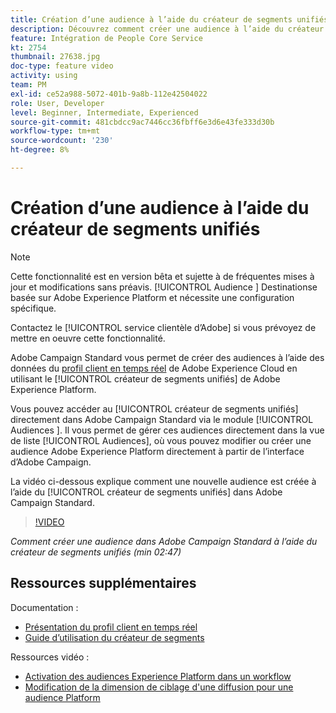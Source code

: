 ```yaml
---
title: Création d’une audience à l’aide du créateur de segments unifiés
description: Découvrez comment créer une audience à l’aide du créateur de segments unifiés
feature: Intégration de People Core Service
kt: 2754
thumbnail: 27638.jpg
doc-type: feature video
activity: using
team: PM
exl-id: ce52a988-5072-401b-9a8b-112e42504022
role: User, Developer
level: Beginner, Intermediate, Experienced
source-git-commit: 481cbdcc9ac7446cc36fbff6e3d6e43fe333d30b
workflow-type: tm+mt
source-wordcount: '230'
ht-degree: 8%

---
```


# Création d’une audience à l’aide du créateur de segments unifiés

>[!NOTE]
>
>Cette fonctionnalité est en version bêta et sujette à de fréquentes mises à jour et modifications sans préavis. [!UICONTROL Audience ] Destinationse basée sur Adobe Experience Platform et nécessite une configuration spécifique.
>
>Contactez le [!UICONTROL service clientèle d’Adobe] si vous prévoyez de mettre en oeuvre cette fonctionnalité.

Adobe Campaign Standard vous permet de créer des audiences à l’aide des données du [profil client en temps réel](https://experienceleague.adobe.com/docs/platform-learn/tutorials/profiles/understanding-the-real-time-customer-profile.html?lang=en) de Adobe Experience Cloud en utilisant le [!UICONTROL créateur de segments unifiés] de Adobe Experience Platform.

Vous pouvez accéder au [!UICONTROL créateur de segments unifiés] directement dans Adobe Campaign Standard via le module [!UICONTROL Audiences ]. Il vous permet de gérer ces audiences directement dans la vue de liste [!UICONTROL Audiences], où vous pouvez modifier ou créer une audience Adobe Experience Platform directement à partir de l’interface d’Adobe Campaign.

La vidéo ci-dessous explique comment une nouvelle audience est créée à l’aide du [!UICONTROL créateur de segments unifiés] dans Adobe Campaign Standard.

>[!VIDEO](https://video.tv.adobe.com/v/27638?quality=12)

*Comment créer une audience dans Adobe Campaign Standard à l’aide du créateur de segments unifiés (min 02:47)*

## Ressources supplémentaires

Documentation :

* [Présentation du profil client en temps réel](https://experienceleague.adobe.com/docs/experience-platform/landing/home.html?lang=fr)
* [Guide d’utilisation du créateur de segments](https://experienceleague.adobe.com/docs/experience-platform/landing/home.html)

Ressources vidéo :

* [Activation des audiences Experience Platform dans un workflow](/help/profiles-and-audiences/audience-destinations/activating-aep-audiences.md)
* [Modification de la dimension de ciblage d&#39;une diffusion pour une audience Platform](/help/profiles-and-audiences/audience-destinations/changing-targeting-dimension.md)
